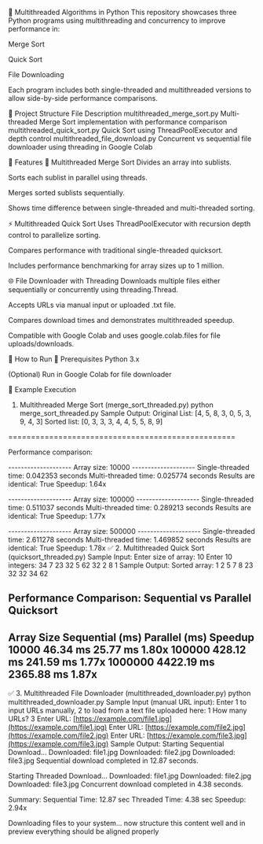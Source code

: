 🧵 Multithreaded Algorithms in Python
This repository showcases three Python programs using multithreading and concurrency to improve performance in:

Merge Sort

Quick Sort

File Downloading

Each program includes both single-threaded and multithreaded versions to allow side-by-side performance comparisons.

📂 Project Structure
File	Description
multithreaded\_merge\_sort.py	Multi-threaded Merge Sort implementation with performance comparison
multithreaded\_quick\_sort.py	Quick Sort using ThreadPoolExecutor and depth control
multithreaded\_file\_download.py	Concurrent vs sequential file downloader using threading in Google Colab

🧪 Features
🧬 Multithreaded Merge Sort
Divides an array into sublists.

Sorts each sublist in parallel using threads.

Merges sorted sublists sequentially.

Shows time difference between single-threaded and multi-threaded sorting.

⚡ Multithreaded Quick Sort
Uses ThreadPoolExecutor with recursion depth control to parallelize sorting.

Compares performance with traditional single-threaded quicksort.

Includes performance benchmarking for array sizes up to 1 million.

🌐 File Downloader with Threading
Downloads multiple files either sequentially or concurrently using threading.Thread.

Accepts URLs via manual input or uploaded .txt file.

Compares download times and demonstrates multithreaded speedup.

Compatible with Google Colab and uses google.colab.files for file uploads/downloads.

🚀 How to Run
🔧 Prerequisites
Python 3.x

(Optional) Run in Google Colab for file downloader

🧪 Example Execution

1. Multithreaded Merge Sort (merge\_sort\_threaded.py)
   python merge\_sort\_threaded.py
   Sample Output:
   Original List: \[4, 5, 8, 3, 0, 5, 3, 9, 4, 3]
   Sorted list:   \[0, 3, 3, 3, 4, 4, 5, 5, 8, 9]

\==================================================

Performance comparison:

\-------------------- Array size: 10000 --------------------
Single-threaded time: 0.042353 seconds
Multi-threaded time: 0.025774 seconds
Results are identical: True
Speedup: 1.64x

\-------------------- Array size: 100000 --------------------
Single-threaded time: 0.511037 seconds
Multi-threaded time: 0.289213 seconds
Results are identical: True
Speedup: 1.77x

\-------------------- Array size: 500000 --------------------
Single-threaded time: 2.611278 seconds
Multi-threaded time: 1.469852 seconds
Results are identical: True
Speedup: 1.78x
✅ 2. Multithreaded Quick Sort (quicksort\_threaded.py)
Sample Input:
Enter size of array: 10
Enter 10 integers: 34 7 23 32 5 62 32 2 8 1
Sample Output:
Sorted array: 1 2 5 7 8 23 32 32 34 62

## Performance Comparison: Sequential vs Parallel Quicksort

Array Size      Sequential (ms)     Parallel (ms)       Speedup
10000           46.34 ms            25.77 ms            1.80x
100000          428.12 ms           241.59 ms           1.77x
1000000         4422.19 ms          2365.88 ms          1.87x
-------------------------------------------------------------

✅ 3. Multithreaded File Downloader (multithreaded\_downloader.py)
python multithreaded\_downloader.py
Sample Input (manual URL input):
Enter 1 to input URLs manually, 2 to load from a text file uploaded here: 1
How many URLs? 3
Enter URL: [https://example.com/file1.jpg](https://example.com/file1.jpg)
Enter URL: [https://example.com/file2.jpg](https://example.com/file2.jpg)
Enter URL: [https://example.com/file3.jpg](https://example.com/file3.jpg)
Sample Output:
Starting Sequential Download...
Downloaded: file1.jpg
Downloaded: file2.jpg
Downloaded: file3.jpg
Sequential download completed in 12.87 seconds.

Starting Threaded Download...
Downloaded: file1.jpg
Downloaded: file2.jpg
Downloaded: file3.jpg
Concurrent download completed in 4.38 seconds.

Summary:
Sequential Time: 12.87 sec
Threaded Time:   4.38 sec
Speedup: 2.94x

Downloading files to your system...
now structure this content well and in preview everything should be aligned properly

